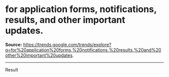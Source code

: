 # for application forms, notifications, results, and other important updates.

**Source:** https://trends.google.com/trends/explore?q=for%20application%20forms,%20notifications,%20results,%20and%20other%20important%20updates.

---

Result
